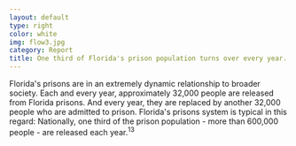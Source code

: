 ```yaml
---
layout: default
type: right
color: white
img: flow3.jpg
category: Report
title: One third of Florida's prison population turns over every year.
---
```

Florida's prisons are in an extremely dynamic relationship to broader society. Each and every year, approximately 32,000 people are released from Florida prisons. And every year, they are replaced by another 32,000 people who are admitted to prison. Florida's prisons system is typical in this regard: Nationally, one third of the prison population - more than 600,000 people - are released each year.<sup>13</sup>